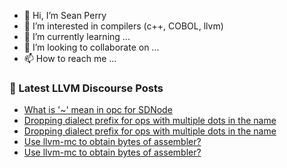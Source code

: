 - 👋 Hi, I’m Sean Perry
- 👀 I’m interested in compilers (c++, COBOL, llvm)
- 🌱 I’m currently learning ...
- 💞️ I’m looking to collaborate on ...
- 📫 How to reach me ...

<!---
s66perry/s66perry is a ✨ special ✨ repository because its `README.md` (this file) appears on your GitHub profile.
You can click the Preview link to take a look at your changes.
--->
### 📕 Latest LLVM Discourse Posts

<!-- DISCOURSE-LLVM:START -->
- [What is &#39;~&#39; mean in opc for SDNode](https://discourse.llvm.org/t/what-is-mean-in-opc-for-sdnode/62563#post_1)
- [Dropping dialect prefix for ops with multiple dots in the name](https://discourse.llvm.org/t/dropping-dialect-prefix-for-ops-with-multiple-dots-in-the-name/62562#post_2)
- [Dropping dialect prefix for ops with multiple dots in the name](https://discourse.llvm.org/t/dropping-dialect-prefix-for-ops-with-multiple-dots-in-the-name/62562#post_1)
- [Use llvm-mc to obtain bytes of assembler?](https://discourse.llvm.org/t/use-llvm-mc-to-obtain-bytes-of-assembler/62390#post_5)
- [Use llvm-mc to obtain bytes of assembler?](https://discourse.llvm.org/t/use-llvm-mc-to-obtain-bytes-of-assembler/62390#post_4)
<!-- DISCOURSE-LLVM:END -->
